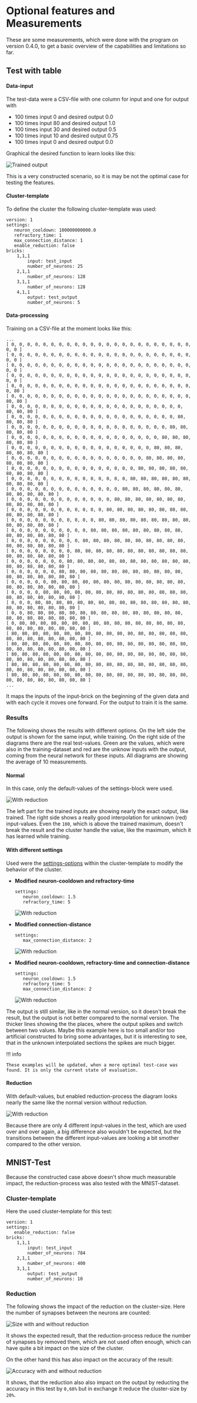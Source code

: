 # Optional features and Measurements 

These are some measurements, which were done with the program on version 0.4.0, to get a basic overview of the capabilities and limitations so far.

## Test with table



#### Data-input

The test-data were a CSV-file with one column for input and one for output with

- 100 times input 0 and desired output 0.0
- 100 times input 80 and desired output 1.0
- 100 times input 30 and desired output 0.5
- 100 times input 10 and desired output 0.75
- 100 times input 0 and desired output 0.0

Graphical the desired function to learn looks like this: 

![Trained output](ideal.jpg)

This is a very constructed scenario, so it is may be not the optimal case for testing the features.


#### Cluster-template

To define the cluster the following cluster-template was used:

```
version: 1
settings:
   neuron_cooldown: 100000000000.0
   refractory_time: 1
   max_connection_distance: 1
   enable_reduction: false
bricks:
    1,1,1
        input: test_input
        number_of_neurons: 25
    2,1,1
        number_of_neurons: 128
    3,1,1
        number_of_neurons: 128
    4,1,1
        output: test_output
        number_of_neurons: 5
```


#### Data-processing

Training on a CSV-file at the moment looks like this:

```
...
[ 0, 0, 0, 0, 0, 0, 0, 0, 0, 0, 0, 0, 0, 0, 0, 0, 0, 0, 0, 0, 0, 0, 0, 0, 0 ]
[ 0, 0, 0, 0, 0, 0, 0, 0, 0, 0, 0, 0, 0, 0, 0, 0, 0, 0, 0, 0, 0, 0, 0, 0, 0 ]
[ 0, 0, 0, 0, 0, 0, 0, 0, 0, 0, 0, 0, 0, 0, 0, 0, 0, 0, 0, 0, 0, 0, 0, 0, 0 ]
[ 0, 0, 0, 0, 0, 0, 0, 0, 0, 0, 0, 0, 0, 0, 0, 0, 0, 0, 0, 0, 0, 0, 0, 0, 0 ]
[ 0, 0, 0, 0, 0, 0, 0, 0, 0, 0, 0, 0, 0, 0, 0, 0, 0, 0, 0, 0, 0, 0, 0, 0, 80 ]
[ 0, 0, 0, 0, 0, 0, 0, 0, 0, 0, 0, 0, 0, 0, 0, 0, 0, 0, 0, 0, 0, 0, 0, 80, 80 ]
[ 0, 0, 0, 0, 0, 0, 0, 0, 0, 0, 0, 0, 0, 0, 0, 0, 0, 0, 0, 0, 0, 0, 80, 80, 80 ]
[ 0, 0, 0, 0, 0, 0, 0, 0, 0, 0, 0, 0, 0, 0, 0, 0, 0, 0, 0, 0, 0, 80, 80, 80, 80 ]
[ 0, 0, 0, 0, 0, 0, 0, 0, 0, 0, 0, 0, 0, 0, 0, 0, 0, 0, 0, 0, 80, 80, 80, 80, 80 ]
[ 0, 0, 0, 0, 0, 0, 0, 0, 0, 0, 0, 0, 0, 0, 0, 0, 0, 0, 0, 80, 80, 80, 80, 80, 80 ]
[ 0, 0, 0, 0, 0, 0, 0, 0, 0, 0, 0, 0, 0, 0, 0, 0, 0, 0, 80, 80, 80, 80, 80, 80, 80 ]
[ 0, 0, 0, 0, 0, 0, 0, 0, 0, 0, 0, 0, 0, 0, 0, 0, 0, 80, 80, 80, 80, 80, 80, 80, 80 ]
[ 0, 0, 0, 0, 0, 0, 0, 0, 0, 0, 0, 0, 0, 0, 0, 0, 80, 80, 80, 80, 80, 80, 80, 80, 80 ]
[ 0, 0, 0, 0, 0, 0, 0, 0, 0, 0, 0, 0, 0, 0, 0, 80, 80, 80, 80, 80, 80, 80, 80, 80, 80 ]
[ 0, 0, 0, 0, 0, 0, 0, 0, 0, 0, 0, 0, 0, 0, 80, 80, 80, 80, 80, 80, 80, 80, 80, 80, 80 ]
[ 0, 0, 0, 0, 0, 0, 0, 0, 0, 0, 0, 0, 0, 80, 80, 80, 80, 80, 80, 80, 80, 80, 80, 80, 80 ]
[ 0, 0, 0, 0, 0, 0, 0, 0, 0, 0, 0, 0, 80, 80, 80, 80, 80, 80, 80, 80, 80, 80, 80, 80, 80 ]
[ 0, 0, 0, 0, 0, 0, 0, 0, 0, 0, 0, 80, 80, 80, 80, 80, 80, 80, 80, 80, 80, 80, 80, 80, 80 ]
[ 0, 0, 0, 0, 0, 0, 0, 0, 0, 0, 80, 80, 80, 80, 80, 80, 80, 80, 80, 80, 80, 80, 80, 80, 80 ]
[ 0, 0, 0, 0, 0, 0, 0, 0, 0, 80, 80, 80, 80, 80, 80, 80, 80, 80, 80, 80, 80, 80, 80, 80, 80 ]
[ 0, 0, 0, 0, 0, 0, 0, 0, 80, 80, 80, 80, 80, 80, 80, 80, 80, 80, 80, 80, 80, 80, 80, 80, 80 ]
[ 0, 0, 0, 0, 0, 0, 0, 80, 80, 80, 80, 80, 80, 80, 80, 80, 80, 80, 80, 80, 80, 80, 80, 80, 80 ]
[ 0, 0, 0, 0, 0, 0, 80, 80, 80, 80, 80, 80, 80, 80, 80, 80, 80, 80, 80, 80, 80, 80, 80, 80, 80 ]
[ 0, 0, 0, 0, 0, 80, 80, 80, 80, 80, 80, 80, 80, 80, 80, 80, 80, 80, 80, 80, 80, 80, 80, 80, 80 ]
[ 0, 0, 0, 0, 80, 80, 80, 80, 80, 80, 80, 80, 80, 80, 80, 80, 80, 80, 80, 80, 80, 80, 80, 80, 80 ]
[ 0, 0, 0, 80, 80, 80, 80, 80, 80, 80, 80, 80, 80, 80, 80, 80, 80, 80, 80, 80, 80, 80, 80, 80, 80 ]
[ 0, 0, 80, 80, 80, 80, 80, 80, 80, 80, 80, 80, 80, 80, 80, 80, 80, 80, 80, 80, 80, 80, 80, 80, 80 ]
[ 0, 80, 80, 80, 80, 80, 80, 80, 80, 80, 80, 80, 80, 80, 80, 80, 80, 80, 80, 80, 80, 80, 80, 80, 80 ]
[ 80, 80, 80, 80, 80, 80, 80, 80, 80, 80, 80, 80, 80, 80, 80, 80, 80, 80, 80, 80, 80, 80, 80, 80, 80 ]
[ 80, 80, 80, 80, 80, 80, 80, 80, 80, 80, 80, 80, 80, 80, 80, 80, 80, 80, 80, 80, 80, 80, 80, 80, 80 ]
[ 80, 80, 80, 80, 80, 80, 80, 80, 80, 80, 80, 80, 80, 80, 80, 80, 80, 80, 80, 80, 80, 80, 80, 80, 80 ]
[ 80, 80, 80, 80, 80, 80, 80, 80, 80, 80, 80, 80, 80, 80, 80, 80, 80, 80, 80, 80, 80, 80, 80, 80, 80 ]
[ 80, 80, 80, 80, 80, 80, 80, 80, 80, 80, 80, 80, 80, 80, 80, 80, 80, 80, 80, 80, 80, 80, 80, 80, 80 ]
...
```

It maps the inputs of the input-brick on the beginning of the given data and with each cycle it moves one forward. For the output to train it is the same.

### Results

The following shows the results with different options. On the left side the output is shown for the same input, while training. On the right side of the diagrams there are the real test-values. Green are the values, which were also in the training-dataset and red are the unknow inputs with the output, coming from the neural network for these inputs.
All diagrams are showing the average of 10 measurements.

#### Normal

In this case, only the default-values of the settings-block were used. 

![With reduction](normal.jpg)

The left part for the trained inputs are showing nearly the exact output, like trained. The right side shows a really good interpolation for unknown (red) input-values. Even the `100`, which is above the trained maximum, doesn't break the result and the cluster handle the value, like the maximum, which it has learned while training.


#### With different settings

Used were the [settings-options](/frontend/cluster_templates/cluster_template/#settings) within the cluster-template to modify the behavior of the cluster.

- **Modified neuron-cooldown and refractory-time**

    ```
    settings:
       neuron_cooldown: 1.5
       refractory_time: 5
    ```

    ![With reduction](cooldown1.5_refraction5.jpg)


- **Modified connection-distance**

    ```
    settings:
       max_connection_distance: 2
    ```


    ![With reduction](distance2.jpg)


- **Modified neuron-cooldown, refractory-time and connection-distance**


    ```
    settings:
       neuron_cooldown: 1.5
       refractory_time: 5
       max_connection_distance: 2
    ```


    ![With reduction](cooldown1.5_refraction5_distance2.jpg)

The output is still similar, like in the normal version, so it doesn't break the result, but the output is not better compared to the normal version. The thicker lines showing the the places, where the output spikes and switch between two values. Maybe this example here is too small and/or too artificial constructed to bring some advantages, but it is interesting to see, that in the unknown interpolated sections the spikes are much bigger.

!!! info 

    These examples will be updated, when a more optimal test-case was found. It is only the current state of evaluation.

#### Reduction

With default-values, but enabled reduction-process the diagram looks nearly the same like the normal version without reduction.

![With reduction](reduction.jpg)

Because there are only 4 different input-values in the test, which are used over and over again, a big difference also wouldn't be expected, but the transitions between the different input-values are looking a bit smother compared to the other version.


## MNIST-Test

Because the constructed case above doesn't show much measurable impact, the reduction-process was also tested with the MNIST-dataset.

### Cluster-template

Here the used cluster-template for this test:

```
version: 1
settings:
   enable_reduction: false
bricks:
    1,1,1
        input: test_input
        number_of_neurons: 784
    2,1,1
        number_of_neurons: 400
    3,1,1
        output: test_output
        number_of_neurons: 10
```

### Reduction

The following shows the impact of the reduction on the cluster-size. Here the number of synapses between the neurons are counted:

![Size with and without reduction](reduction_size.jpg)

It shows the expected result, that the reduction-process reduce the number of synapses by removed them, which are not used often enough, which can have quite a bit impact on the size of the cluster.

On the other hand this has also impact on the accuracy of the result:

![Accuracy with and without reduction](reduction_accuracy.jpg)

It shows, that the reduction also also impact on the output by reducting the accuracy in this test by `0,68%` but in exchange it reduce the cluster-size by `20%`.
